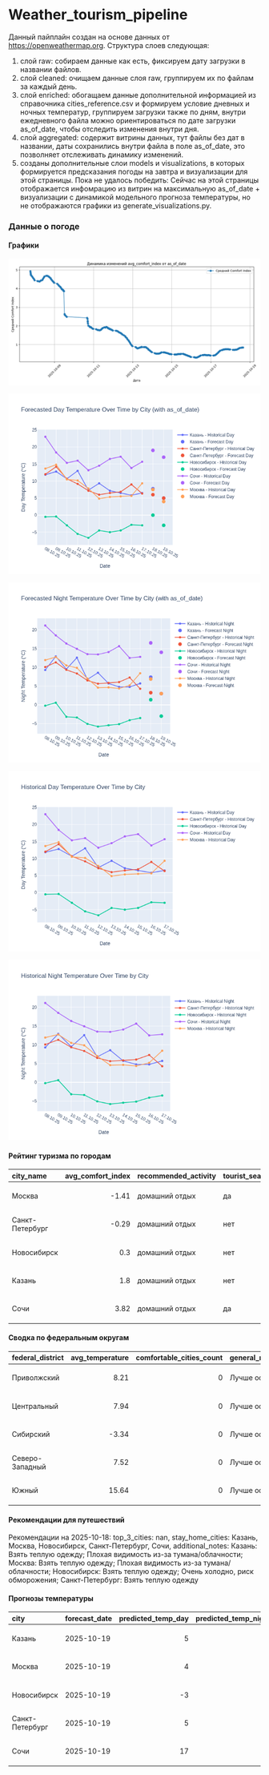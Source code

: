 # Weather_tourism_pipeline
Данный пайплайн создан на основе данных от https://openweathermap.org.
Структура слоев следующая:
  1) слой raw: 
  собираем данные как есть, фиксируем дату загрузки в названии файлов.
  2) слой cleaned:
  очищаем данные слоя raw, группируем их по файлам за каждый день.
  3) слой enriched:
  обогащаем данные дополнительной информацией из справочника cities_reference.csv и формируем условие дневных и ночных температур,
  группируем загрузки также по дням, внутри ежедневного файла можно ориентироваться по дате загрузки as_of_date, чтобы отследить изменения внутри дня.
  4) слой aggregated:
   содержит витрины данных, тут файлы без дат в названии, даты сохранились внутри файла в поле as_of_date, это позволняет отслеживать динамику изменений.
  6) созданы дополнительные слои models и visualizations, в которых формируется предсказания погоды на завтра и визуализации для этой страницы.
  Пока не удалось победить: Сейчас на этой страницы отображается инфомрацию из витрин на максимальную as_of_date + визуализации с динамикой модельного прогноза температуры, 
  но не отображаются графики из generate_visualizations.py.
<!-- WEATHER DATA START -->
### Данные о погоде

#### Графики
![Comfort Index Trend](data/visualizations/comfort_index_trend.png)

![Forecasted Day Temperature](data/visualizations/forecasted_day_temperature.png)

![Forecasted Night Temperature](data/visualizations/forecasted_night_temperature.png)

![Historical Day Temperature](data/visualizations/historical_day_temperature.png)

![Historical Night Temperature](data/visualizations/historical_night_temperature.png)

#### Рейтинг туризма по городам
| city_name       |   avg_comfort_index | recommended_activity   | tourist_season_match   | tourism_season   | tour_recommendation       | as_of_date          |
|:----------------|--------------------:|:-----------------------|:-----------------------|:-----------------|:--------------------------|:--------------------|
| Москва          |               -1.41 | домашний отдых         | да                     | Круглогодично    | домашний отдых в сезон    | 2025-10-18 15:34:00 |
| Санкт-Петербург |               -0.29 | домашний отдых         | нет                    | Май-Сентябрь     | домашний отдых вне сезона | 2025-10-18 15:34:00 |
| Новосибирск     |                0.3  | домашний отдых         | нет                    | Июнь-Август      | домашний отдых вне сезона | 2025-10-18 15:34:00 |
| Казань          |                1.8  | домашний отдых         | нет                    | Май-Сентябрь     | домашний отдых вне сезона | 2025-10-18 15:34:00 |
| Сочи            |                3.82 | домашний отдых         | да                     | Май-Октябрь      | домашний отдых в сезон    | 2025-10-18 15:34:00 |

#### Сводка по федеральным округам
| federal_district   |   avg_temperature |   comfortable_cities_count | general_recommendation   | as_of_date          |
|:-------------------|------------------:|---------------------------:|:-------------------------|:--------------------|
| Приволжский        |              8.21 |                          0 | Лучше остаться дома      | 2025-10-18 15:34:00 |
| Центральный        |              7.94 |                          0 | Лучше остаться дома      | 2025-10-18 15:34:00 |
| Сибирский          |             -3.34 |                          0 | Лучше остаться дома      | 2025-10-18 15:34:00 |
| Северо-Западный    |              7.52 |                          0 | Лучше остаться дома      | 2025-10-18 15:34:00 |
| Южный              |             15.64 |                          0 | Лучше остаться дома      | 2025-10-18 15:34:00 |

#### Рекомендации для путешествий
Рекомендации на 2025-10-18: top_3_cities: nan, stay_home_cities: Казань, Москва, Новосибирск, Санкт-Петербург, Сочи, additional_notes: Казань: Взять теплую одежду; Плохая видимость из-за тумана/облачности; Москва: Взять теплую одежду; Плохая видимость из-за тумана/облачности; Новосибирск: Взять теплую одежду; Очень холодно, риск обморожения; Санкт-Петербург: Взять теплую одежду

#### Прогнозы температуры
| city            | forecast_date   |   predicted_temp_day |   predicted_temp_night | model_type       | as_of_date          |
|:----------------|:----------------|---------------------:|-----------------------:|:-----------------|:--------------------|
| Казань          | 2025-10-19      |                    5 |                      3 | LinearRegression | 2025-10-18 15:35:04 |
| Москва          | 2025-10-19      |                    4 |                      3 | LinearRegression | 2025-10-18 15:35:04 |
| Новосибирск     | 2025-10-19      |                   -3 |                     -3 | LinearRegression | 2025-10-18 15:35:04 |
| Санкт-Петербург | 2025-10-19      |                    5 |                      3 | LinearRegression | 2025-10-18 15:35:04 |
| Сочи            | 2025-10-19      |                   17 |                     14 | LinearRegression | 2025-10-18 15:35:04 |


<!-- WEATHER DATA END -->
